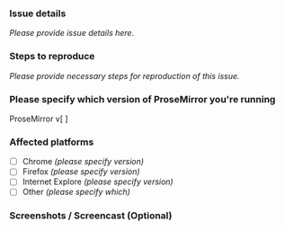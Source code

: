 ### Issue details

_Please provide issue details here_.

### Steps to reproduce

_Please provide necessary steps for reproduction of this issue._

### Please specify which version of ProseMirror you're running

ProseMirror v[    ]

### Affected platforms

- [ ] Chrome _(please specify version)_
- [ ] Firefox _(please specify version)_
- [ ] Internet Explore _(please specify version)_
- [ ] Other _(please specify which)_

### Screenshots / Screencast (Optional)
